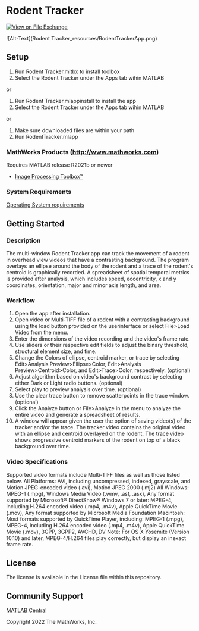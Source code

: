 # Rodent Tracker

[![View <File Exchange Title> on File Exchange](https://www.mathworks.com/matlabcentral/images/matlab-file-exchange.svg)](https://www.mathworks.com/matlabcentral/fileexchange/####-file-exchange-title)  

![Alt-Text](Rodent Tracker_resources/RodentTrackerApp.png)

## Setup 

1. Run Rodent Tracker.mltbx to install toolbox
2. Select the Rodent Tracker under the Apps tab wihin MATLAB

or


1. Run Rodent Tracker.mlappinstall to install the app
2. Select the Rodent Tracker under the Apps tab wihin MATLAB

or

1. Make sure downloaded files are within your path
2. Run RodentTracker.mlapp


### MathWorks Products (http://www.mathworks.com)

Requires MATLAB release R2021b or newer
- [Image Processing Toolbox&trade;](https://www.mathworks.com/products/image.html)

### System Requirements

[Operating System requirements](https://www.mathworks.com/support/requirements/previous-releases.html)

## Getting Started 

### Description

The multi-window Rodent Tracker app can track the movement of a rodent in overhead view videos that have a contrasting background.
The program overlays an ellipse around the body of the rodent and a trace of the rodent's centroid is graphically recorded.
A spreadsheet of spatial temporal metrics is provided after analysis, which includes speed, eccentricity, x and y coordinates, orientation, major and minor axis length, and area.

### Workflow

1. Open the app after installation.
2. Open video or Multi-TIFF file of a rodent with a contrasting background using the load button provided on the userinterface or select File>Load Video from the menu.
3. Enter the dimensions of the video recording and the video's frame rate.
4. Use sliders or their respective edit fields to adjust the binary threshold, structural element size, and time.
5. Change the Colors of ellipse, centroid marker, or trace by selecting Edit>Analysis Preview>Ellipse>Color, Edit>Analysis Preview>Centroid>Color, and Edit>Trace>Color, respectively. (optional)
6. Adjust algorithm based on video's background contrast by selecting either Dark or Light radio buttons. (optional)
7. Select play to preview analysis over time. (optional)
8. Use the clear trace button to remove scatterpoints in the trace window. (optional)
9. Click the Analyze button or File>Analyze in the menu to analyze the entire video and generate a spreadsheet of results.
10. A window will appear given the user the option of saving video(s) of the tracker and/or the trace. The tracker video contains the original video with an ellipse and centroid overlayed on the rodent. The trace video shows progressive centroid markers of the rodent on top of a black background over time. 

### Video Specifications

Supported video formats include Multi-TIFF files as well as those listed below.
All Platforms: AVI, including uncompressed, indexed, grayscale, and Motion JPEG-encoded video (.avi), Motion JPEG 2000 (.mj2)
All Windows: MPEG-1 (.mpg), Windows Media Video (.wmv, .asf, .asx), Any format supported by Microsoft® DirectShow®
Windows 7 or later: MPEG-4, including H.264 encoded video (.mp4, .m4v), Apple QuickTime Movie (.mov), Any format supported by Microsoft Media Foundation
Macintosh: Most formats supported by QuickTime Player, including: MPEG-1 (.mpg), MPEG-4, including H.264 encoded video (.mp4, .m4v), Apple QuickTime Movie (.mov), 3GPP, 3GPP2, AVCHD, DV
Note: For OS X Yosemite (Version 10.10) and later, MPEG-4/H.264 files play correctly, but display an inexact frame rate.

## License

The license is available in the License file within this repository.

## Community Support
[MATLAB Central](https://www.mathworks.com/matlabcentral)

Copyright 2022 The MathWorks, Inc.

